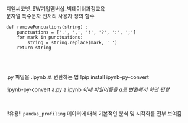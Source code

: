디엠씨코넷_SW기업멤버십_빅데이터과정교육
<br>
문자열 특수문자 전처리 사용자 정의 함수
```
def removePuncuations(string) :
    punctuations = ['.', ',', '!', '?', ':', ';']
    for mark in punctuations:
        string = string.replace(mark, ' ')
    return string
```

<br>
<br>

.py 파일을 .ipynb 로 변환하는 법
!pip install ipynb-py-convert

!ipynb-py-convert a.py a.ipynb
*이때 파일이름을 a로 변환해서 하면 편함*


<br>

!!유용!!
`pandas_profiling`
데이터에 대해 기본적인 분석 및 시각화를 전부 보여줌
